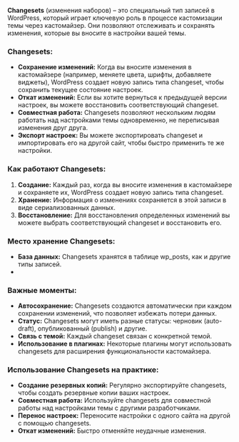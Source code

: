 **Changesets** (изменения наборов) – это специальный тип записей в WordPress, который играет ключевую роль в процессе кастомизации темы через кастомайзер. Они позволяют отслеживать и сохранять изменения, которые вы вносите в настройки вашей темы.

### Changesets:

- **Сохранение изменений:** Когда вы вносите изменения в кастомайзере (например, меняете цвета, шрифты, добавляете виджеты), WordPress создает новую запись типа changeset, чтобы сохранить текущее состояние настроек.
- **Откат изменений:** Если вы хотите вернуться к предыдущей версии настроек, вы можете восстановить соответствующий changeset.
- **Совместная работа:** Changesets позволяют нескольким людям работать над настройками темы одновременно, не переписывая изменения друг друга.
- **Экспорт настроек:** Вы можете экспортировать changeset и импортировать его на другой сайт, чтобы быстро применить те же настройки.
### Как работают Changesets:

1. **Создание:** Каждый раз, когда вы вносите изменения в кастомайзере и сохраняете их, WordPress создает новую запись типа changeset.
2. **Хранение:** Информация о изменениях сохраняется в этой записи в виде сериализованных данных.
3. **Восстановление:** Для восстановления определенных изменений вы можете выбрать соответствующий changeset и восстановить его.

### Место хранение Changesets:

- **База данных:** Changesets хранятся в таблице wp_posts, как и другие типы записей.
-
### Важные моменты:

- **Автосохранение:** Changesets создаются автоматически при каждом сохранении изменений, что позволяет избежать потери данных.
- **Статус:** Changesets могут иметь разные статусы: черновик (auto-draft), опубликованный (publish) и другие.
- **Связь с темой:** Каждый changeset связан с конкретной темой.
- **Использование в плагинах:** Некоторые плагины могут использовать changesets для расширения функциональности кастомайзера.

### Использование Changesets на практике:

- **Создание резервных копий:** Регулярно экспортируйте changesets, чтобы создать резервные копии ваших настроек.
- **Совместная работа:** Используйте changesets для совместной работы над настройками темы с другими разработчиками.
- **Перенос настроек:** Переносите настройки с одного сайта на другой с помощью changesets.
- **Откат изменений:** Быстро отменяйте неудачные изменения.
